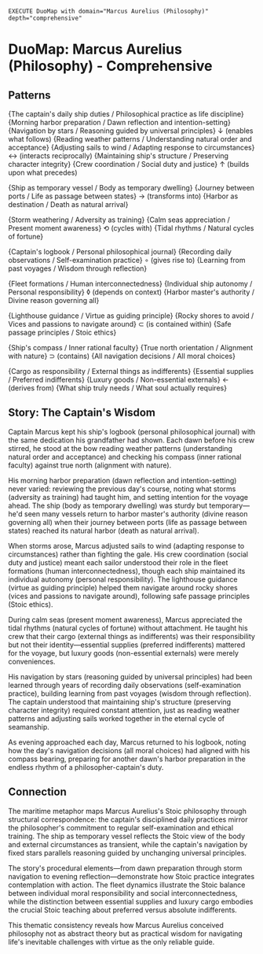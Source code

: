 
~~~
EXECUTE DuoMap with domain="Marcus Aurelius (Philosophy)" depth="comprehensive"
~~~

# DuoMap: Marcus Aurelius (Philosophy) - Comprehensive

## Patterns

{The captain's daily ship duties / Philosophical practice as life discipline}
{Morning harbor preparation / Dawn reflection and intention-setting}
{Navigation by stars / Reasoning guided by universal principles}
    ↓ (enables what follows)
{Reading weather patterns / Understanding natural order and acceptance}
{Adjusting sails to wind / Adapting response to circumstances}
    ↔ (interacts reciprocally)
{Maintaining ship's structure / Preserving character integrity}
{Crew coordination / Social duty and justice}
    ↑ (builds upon what precedes)

{Ship as temporary vessel / Body as temporary dwelling}
{Journey between ports / Life as passage between states}
    → (transforms into)
{Harbor as destination / Death as natural arrival}

{Storm weathering / Adversity as training}
{Calm seas appreciation / Present moment awareness}
    ⟲ (cycles with)
{Tidal rhythms / Natural cycles of fortune}

{Captain's logbook / Personal philosophical journal}
{Recording daily observations / Self-examination practice}
    ∘ (gives rise to)
{Learning from past voyages / Wisdom through reflection}

{Fleet formations / Human interconnectedness}
{Individual ship autonomy / Personal responsibility}
    ◊ (depends on context)
{Harbor master's authority / Divine reason governing all}

{Lighthouse guidance / Virtue as guiding principle}
{Rocky shores to avoid / Vices and passions to navigate around}
    ⊂ (is contained within)
{Safe passage principles / Stoic ethics}

{Ship's compass / Inner rational faculty}
{True north orientation / Alignment with nature}
    ⊃ (contains)
{All navigation decisions / All moral choices}

{Cargo as responsibility / External things as indifferents}
{Essential supplies / Preferred indifferents}
{Luxury goods / Non-essential externals}
    ← (derives from)
{What ship truly needs / What soul actually requires}

## Story: The Captain's Wisdom

Captain Marcus kept his ship's logbook (personal philosophical journal) with the same dedication his grandfather had shown. Each dawn before his crew stirred, he stood at the bow reading weather patterns (understanding natural order and acceptance) and checking his compass (inner rational faculty) against true north (alignment with nature). 

His morning harbor preparation (dawn reflection and intention-setting) never varied: reviewing the previous day's course, noting what storms (adversity as training) had taught him, and setting intention for the voyage ahead. The ship (body as temporary dwelling) was sturdy but temporary—he'd seen many vessels return to harbor master's authority (divine reason governing all) when their journey between ports (life as passage between states) reached its natural harbor (death as natural arrival).

When storms arose, Marcus adjusted sails to wind (adapting response to circumstances) rather than fighting the gale. His crew coordination (social duty and justice) meant each sailor understood their role in the fleet formations (human interconnectedness), though each ship maintained its individual autonomy (personal responsibility). The lighthouse guidance (virtue as guiding principle) helped them navigate around rocky shores (vices and passions to navigate around), following safe passage principles (Stoic ethics).

During calm seas (present moment awareness), Marcus appreciated the tidal rhythms (natural cycles of fortune) without attachment. He taught his crew that their cargo (external things as indifferents) was their responsibility but not their identity—essential supplies (preferred indifferents) mattered for the voyage, but luxury goods (non-essential externals) were merely conveniences.

His navigation by stars (reasoning guided by universal principles) had been learned through years of recording daily observations (self-examination practice), building learning from past voyages (wisdom through reflection). The captain understood that maintaining ship's structure (preserving character integrity) required constant attention, just as reading weather patterns and adjusting sails worked together in the eternal cycle of seamanship.

As evening approached each day, Marcus returned to his logbook, noting how the day's navigation decisions (all moral choices) had aligned with his compass bearing, preparing for another dawn's harbor preparation in the endless rhythm of a philosopher-captain's duty.

## Connection

The maritime metaphor maps Marcus Aurelius's Stoic philosophy through structural correspondence: the captain's disciplined daily practices mirror the philosopher's commitment to regular self-examination and ethical training. The ship as temporary vessel reflects the Stoic view of the body and external circumstances as transient, while the captain's navigation by fixed stars parallels reasoning guided by unchanging universal principles.

The story's procedural elements—from dawn preparation through storm navigation to evening reflection—demonstrate how Stoic practice integrates contemplation with action. The fleet dynamics illustrate the Stoic balance between individual moral responsibility and social interconnectedness, while the distinction between essential supplies and luxury cargo embodies the crucial Stoic teaching about preferred versus absolute indifferents.

This thematic consistency reveals how Marcus Aurelius conceived philosophy not as abstract theory but as practical wisdom for navigating life's inevitable challenges with virtue as the only reliable guide.